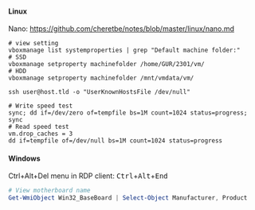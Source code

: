 #### Linux

Nano: https://github.com/cheretbe/notes/blob/master/linux/nano.md

```shell
# view setting
vboxmanage list systemproperties | grep "Default machine folder:"
# SSD
vboxmanage setproperty machinefolder /home/GUR/2301/vm/
# HDD
vboxmanage setproperty machinefolder /mnt/vmdata/vm/

ssh user@host.tld -o "UserKnownHostsFile /dev/null"

# Write speed test
sync; dd if=/dev/zero of=tempfile bs=1M count=1024 status=progress; sync
# Read speed test
vm.drop_caches = 3
dd if=tempfile of=/dev/null bs=1M count=1024 status=progress
```
#### Windows

Ctrl+Alt+Del menu in RDP client: <kbd>Ctrl</kbd>+<kbd>Alt</kbd>+<kbd>End</kbd>

```powershell
# View motherboard name
Get-WmiObject Win32_BaseBoard | Select-Object Manufacturer, Product
```
